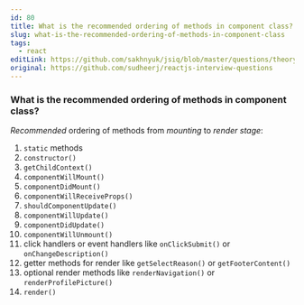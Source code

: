 ```yaml
---
id: 80
title: What is the recommended ordering of methods in component class?
slug: what-is-the-recommended-ordering-of-methods-in-component-class
tags:
  - react
editLink: https://github.com/sakhnyuk/jsiq/blob/master/questions/theory/react/80.md
original: https://github.com/sudheerj/reactjs-interview-questions
---
```


### What is the recommended ordering of methods in component class?

_Recommended_ ordering of methods from _mounting_ to _render stage_:

1. `static` methods
2. `constructor()`
3. `getChildContext()`
4. `componentWillMount()`
5. `componentDidMount()`
6. `componentWillReceiveProps()`
7. `shouldComponentUpdate()`
8. `componentWillUpdate()`
9. `componentDidUpdate()`
10. `componentWillUnmount()`
11. click handlers or event handlers like `onClickSubmit()` or `onChangeDescription()`
12. getter methods for render like `getSelectReason()` or `getFooterContent()`
13. optional render methods like `renderNavigation()` or `renderProfilePicture()`
14. `render()`
